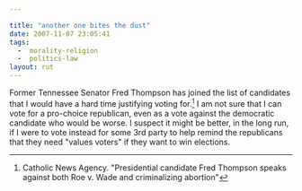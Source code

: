 ```yaml
---

title: "another one bites the dust"
date: 2007-11-07 23:05:41
tags:
  -  morality-religion
  -  politics-law
layout: rut
---
```


Former Tennessee Senator Fred Thompson has joined the list of candidates that I would have a hard time justifying voting for.[^200711072]  I am not sure that I can vote for a pro-choice republican, even as a vote against the democratic candidate who would be worse.  I suspect it might be better, in the long run, if I were to vote instead for some 3rd party to help remind the republicans that they need "values voters" if they want to win elections.

[^200711072]: Catholic News Agency.  "Presidential candidate Fred Thompson speaks against both Roe v. Wade and criminalizing abortion"

